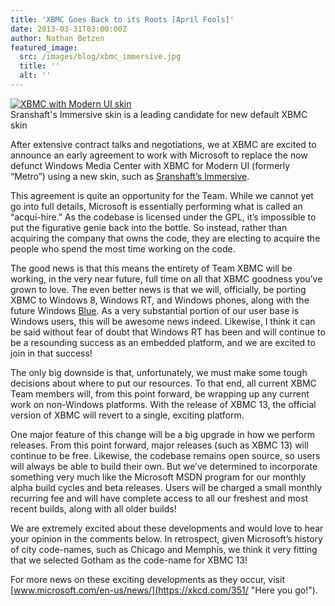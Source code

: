 ```yaml
---
title: 'XBMC Goes Back to its Roots [April Fools]'
date: 2013-03-31T03:00:00Z
author: Nathan Betzen
featured_image:
  src: /images/blog/xbmc_immersive.jpg
  title: ''
  alt: ''
---
```

[![](/sites/default/files/uploads/xbmc_immersive-300x169.jpg "XBMC with Modern UI skin")](/sites/default/files/uploads/xbmc_immersive.jpg)  
 Sranshaft's Immersive skin is a leading candidate for new default XBMC skin

  After extensive contract talks and negotiations, we at XBMC are excited to announce an early agreement to work with Microsoft to replace the now defunct Windows Media Center with XBMC for Modern UI (formerly “Metro”) using a new skin, such as [Sranshaft’s Immersive](https://forum.kodi.tv/showthread.php?tid=139712 "Immersive for XBMC").

 This agreement is quite an opportunity for the Team. While we cannot yet go into full details, Microsoft is essentially performing what is called an “acqui-hire.” As the codebase is licensed under the GPL, it’s impossible to put the figurative genie back into the bottle. So instead, rather than acquiring the company that owns the code, they are electing to acquire the people who spend the most time working on the code.

 The good news is that this means the entirety of Team XBMC will be working, in the very near future, full time on all that XBMC goodness you’ve grown to love. The even better news is that we will, officially, be porting XBMC to Windows 8, Windows RT, and Windows phones, along with the future Windows [Blue](https://kodi.wiki/wp-content/uploads/2013/04/bsod.jpg "Windows Blue"). As a very substantial portion of our user base is Windows users, this will be awesome news indeed. Likewise, I think it can be said without fear of doubt that Windows RT has been and will continue to be a resounding success as an embedded platform, and we are excited to join in that success!

 The only big downside is that, unfortunately, we must make some tough decisions about where to put our resources. To that end, all current XBMC Team members will, from this point forward, be wrapping up any current work on non-Windows platforms. With the release of XBMC 13, the official version of XBMC will revert to a single, exciting platform.

 One major feature of this change will be a big upgrade in how we perform releases. From this point forward, major releases (such as XBMC 13) will continue to be free. Likewise, the codebase remains open source, so users will always be able to build their own. But we’ve determined to incorporate something very much like the Microsoft MSDN program for our monthly alpha build cycles and beta releases. Users will be charged a small monthly recurring fee and will have complete access to all our freshest and most recent builds, along with all older builds!

 We are extremely excited about these developments and would love to hear your opinion in the comments below. In retrospect, given Microsoft’s history of city code-names, such as Chicago and Memphis, we think it very fitting that we selected Gotham as the code-name for XBMC 13!

 For more news on these exciting developments as they occur, visit [www.microsoft.com/en-us/news/](https://xkcd.com/351/ "Here you go!").

 